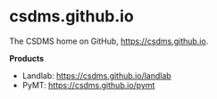 # csdms.github.io

The CSDMS home on GitHub, https://csdms.github.io.

**Products**

* Landlab: https://csdms.github.io/landlab
* PyMT: https://csdms.github.io/pymt
